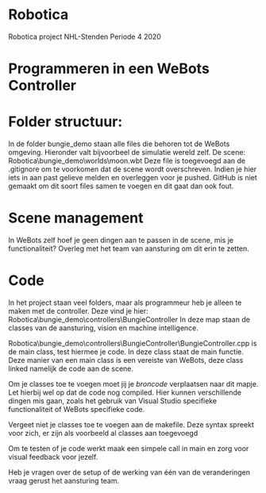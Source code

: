 # Robotica
Robotica project NHL-Stenden Periode 4 2020

Programmeren in een WeBots Controller
==
# Folder structuur:
In de folder bungie_demo staan alle files die behoren tot de WeBots omgeving. Hieronder valt bijvoorbeel de simulatie wereld zelf. 
De scene: Robotica\bungie_demo\worlds\moon.wbt
Deze file is toegevoegd aan de .gitignore om te voorkomen dat de scene wordt overschreven. Indien je hier iets in aan past gelieve melden en overleggen voor je pushed.
GitHub is niet gemaakt om dit soort files samen te voegen en dit gaat dan ook fout.

# Scene management
In WeBots zelf hoef je geen dingen aan te passen in de scene, mis je functionaliteit? Overleg met het team van aansturing om dit erin te zetten.

# Code
In het project staan veel folders, maar als programmeur heb je alleen te maken met de controller.
Deze vind je hier: Robotica\bungie_demo\controllers\BungieController
In deze map staan de classes van de aansturing, vision en machine intelligence.

Robotica\bungie_demo\controllers\BungieController\BungieController.cpp is de main class, test hiermee je code. In deze class staat de main functie.
Deze manier van een main class is een vereiste van WeBots, deze class linked namelijk de code aan de scene.

Om je classes toe te voegen moet jij je *broncode* verplaatsen naar dit mapje. Let hierbij wel op dat de code nog compiled.
Hier kunnen verschillende dingen mis gaan, zoals het gebruik van Visual Studio specifieke functionaliteit of WeBots specifieke code.

Vergeet niet je classes toe te voegen aan de makefile. Deze syntax spreekt voor zich, er zijn als voorbeeld al classes aan toegevoegd


Om te testen of je code werkt maak een simpele call in main en zorg voor visual feedback voor jezelf.

Heb je vragen over de setup of de werking van één van de veranderingen vraag gerust het aansturing team.


